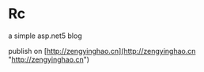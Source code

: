 # Rc
a simple asp.net5 blog

publish on [http://zengyinghao.cn](http://zengyinghao.cn "http://zengyinghao.cn")
